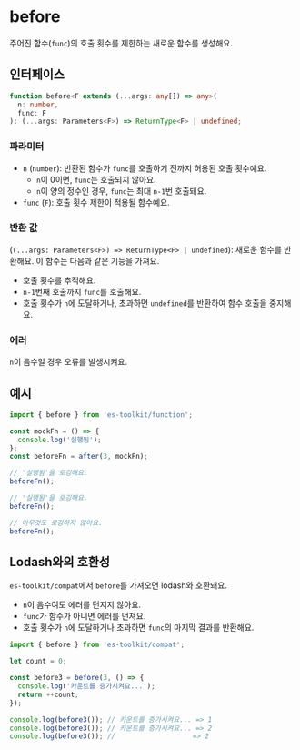 # before

주어진 함수(`func`)의 호출 횟수를 제한하는 새로운 함수를 생성해요.

## 인터페이스

```typescript
function before<F extends (...args: any[]) => any>(
  n: number,
  func: F
): (...args: Parameters<F>) => ReturnType<F> | undefined;
```

### 파라미터

- `n` (`number`): 반환된 함수가 `func`를 호출하기 전까지 허용된 호출 횟수예요.
  - `n`이 0이면, `func`는 호출되지 않아요.
  - `n`이 양의 정수인 경우, `func`는 최대 `n-1`번 호출돼요.
- `func` (`F`): 호출 횟수 제한이 적용될 함수예요.

### 반환 값

(`(...args: Parameters<F>) => ReturnType<F> | undefined`): 새로운 함수를 반환해요. 이 함수는 다음과 같은 기능을 가져요.

- 호출 횟수를 추적해요.
- `n-1`번째 호출까지 `func`를 호출해요.
- 호출 횟수가 `n`에 도달하거나, 초과하면 `undefined`를 반환하여 함수 호출을 중지해요.

### 에러

`n`이 음수일 경우 오류를 발생시켜요.

## 예시

```typescript
import { before } from 'es-toolkit/function';

const mockFn = () => {
  console.log('실행됨');
};
const beforeFn = after(3, mockFn);

// '실행됨'을 로깅해요.
beforeFn();

// '실행됨'을 로깅해요.
beforeFn();

// 아무것도 로깅하지 않아요.
beforeFn();
```

## Lodash와의 호환성

`es-toolkit/compat`에서 `before`를 가져오면 lodash와 호환돼요.

- `n`이 음수여도 에러를 던지지 않아요.
- `func`가 함수가 아니면 에러를 던져요.
- 호출 횟수가 `n`에 도달하거나 초과하면 `func`의 마지막 결과를 반환해요.

```typescript
import { before } from 'es-toolkit/compat';

let count = 0;

const before3 = before(3, () => {
  console.log('카운트를 증가시켜요...');
  return ++count;
});

console.log(before3()); // 카운트를 증가시켜요... => 1
console.log(before3()); // 카운트를 증가시켜요... => 2
console.log(before3()); //                   => 2
```
